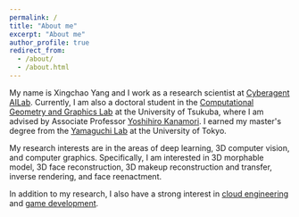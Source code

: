 ```yaml
---
permalink: /
title: "About me"
excerpt: "About me"
author_profile: true
redirect_from: 
  - /about/
  - /about.html
---
```


My name is Xingchao Yang and I work as a research scientist at [Cyberagent AILab](https://cyberagent.ai/ailab/). Currently, I am also a doctoral student in the [Computational Geometry and Graphics Lab](http://www.cgg.cs.tsukuba.ac.jp/) at the University of Tsukuba, where I am advised by Associate Professor [Yoshihiro Kanamori](http://kanamori.cs.tsukuba.ac.jp/index.html). I earned my master's degree from the [Yamaguchi Lab](https://www.graco.c.u-tokyo.ac.jp/yama-lab/index.php) at the University of Tokyo.

My research interests are in the areas of deep learning, 3D computer vision, and computer graphics. Specifically, I am interested in 3D morphable model, 3D face reconstruction, 3D makeup reconstruction and transfer, inverse rendering, and face reenactment.

In addition to my research, I also have a strong interest in [cloud engineering](https://www.credential.net/1b932925-990a-4ccf-81bc-e3316fbf3e98) and [game development](https://www.credly.com/badges/ea85c335-617f-41f3-ab8f-4e7e6611b10f/linked_in_profile).